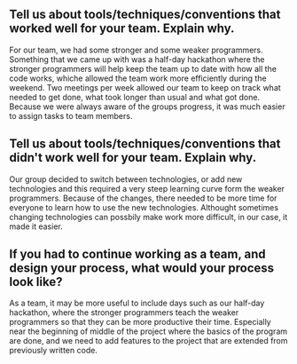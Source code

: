 Tell us about tools/techniques/conventions that worked well for your team. Explain why.
-------------------------------

For our team, we had some stronger and some weaker programmers.  Something that we came up with was a half-day hackathon where the stronger programmers will help keep the team up to date with how all the code works, whiche allowed the team work more efficiently during the weekend.
  Two meetings per week allowed our team to keep on track what needed to get done, what took longer than usual and what got done.  Because we were always aware of the groups progress, it was much easier to assign tasks to team members.

Tell us about tools/techniques/conventions that didn't work well for your team. Explain why.
-------------------------------
Our group decided to switch between technologies, or add new technologies and this required a very steep learning curve form the weaker programmers.  Because of the changes, there needed to be more time for everyone to learn how to use the new technologies.  Althought sometimes changing technologies can possbily make work more difficult, in our case, it made it easier.


If you had to continue working as a team, and design your process, what would your process look like?
-------------------------------
  
As a team, it may be more useful to include days such as our half-day hackathon, where the stronger programmers teach the weaker programmers so that they can be more productive their time.  Especially near the beginning of middle of the project where the basics of the program are done, and we need to add features to the project that are extended from previously written code.
